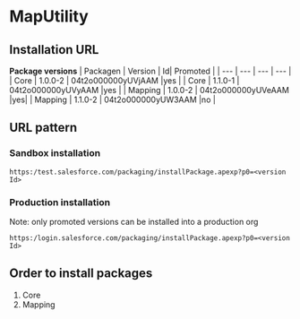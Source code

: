# MapUtility
## Installation URL
**Package versions**
| Packagen | Version | Id| Promoted |
| --- | --- | --- | --- |
| Core | 1.0.0-2 | 04t2o000000yUVjAAM |yes |
| Core | 1.1.0-1 | 04t2o000000yUVyAAM |yes |
| Mapping | 1.0.0-2 | 04t2o000000yUVeAAM |yes| 
| Mapping | 1.1.0-2 | 04t2o000000yUW3AAM |no |

## URL pattern ##
   
### Sandbox installation

    https:/test.salesforce.com/packaging/installPackage.apexp?p0=<version Id>

    
### Production installation

Note: only promoted versions can be installed into a production org

    https:/login.salesforce.com/packaging/installPackage.apexp?p0=<version Id>

## Order to install packages
 1. Core
 1. Mapping